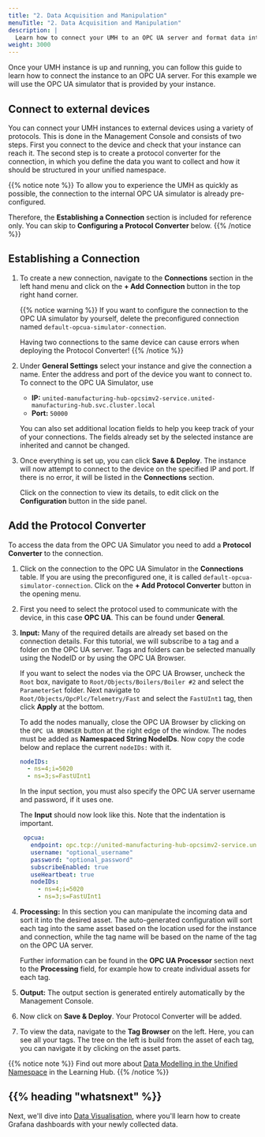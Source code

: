 ```yaml
---
title: "2. Data Acquisition and Manipulation"
menuTitle: "2. Data Acquisition and Manipulation"
description: |
  Learn how to connect your UMH to an OPC UA server and format data into the UMH data model.
weight: 3000
---
```


Once your UMH instance is up and running, you can follow this guide to learn
how to connect the instance to an OPC UA server. For this example we will use
the OPC UA simulator that is provided by your instance.

## Connect to external devices

You can connect your UMH instances to external devices using a variety of
protocols. This is done in the Management Console and consists of two steps.
First you connect to the device and check that your instance can reach it. The
second step is to create a protocol converter for the connection, in which you
define the data you want to collect and how it should be structured in your
unified namespace.

{{% notice note %}}
To allow you to experience the UMH as quickly as possible, the
connection to the internal OPC UA simulator is already pre-configured.

Therefore, the **Establishing a Connection** section is included for reference
 only. You can skip to **Configuring a Protocol Converter** below.
{{% /notice %}}

## Establishing a Connection

1. To create a new connection, navigate to the **Connections** section in the
left hand menu and click on the **+ Add Connection** button in the top right
hand corner.

   {{% notice warning %}}
   If you want to configure the connection to the OPC UA simulator by yourself,
   delete the preconfigured connection named
   `default-opcua-simulator-connection`.

   Having two connections to the same device can cause errors when deploying
   the Protocol Converter!
   {{% /notice %}}

2. Under **General Settings** select your instance and give the connection a
  name. Enter the address and port of the device you want to connect to. To
  connect to the OPC UA Simulator, use
    - **IP:** `united-manufacturing-hub-opcsimv2-service.united-manufacturing-hub.svc.cluster.local`
    - **Port:** `50000`

   You can also set additional location fields to help you keep track of your
   of your connections. The fields already set by the selected instance are
   inherited and cannot be changed.

3. Once everything is set up, you can click **Save & Deploy**. The instance
will now attempt to connect to the device on the specified IP and port. If
there is no error, it will be listed in the **Connections** section.
  
   Click on the connection to view its details, to edit click on the
   **Configuration** button in the side panel.

## Add the Protocol Converter

To access the data from the OPC UA Simulator you need to add a
**Protocol Converter** to the connection.

1. Click on the connection to the OPC UA Simulator in the **Connections** table.
  If you are using the preconfigured one, it is called `default-opcua-simulator-connection`.
  Click on the **+ Add Protocol Converter** button in the opening menu.

2. First you need to select the protocol used to communicate with the device,
in this case **OPC UA**. This can be found under **General**.

3. **Input:** Many of the required details are already set based on the
connection details. For this tutorial, we will subscribe to a tag and a folder
on the OPC UA server. Tags and folders can be selected manually using
the NodeID or by using the OPC UA Browser.

   If you want to select the nodes via the OPC UA Browser, uncheck the `Root`
   box, navigate to `Root/Objects/Boilers/Boiler #2` and select the
   `ParameterSet` folder. Next navigate to
   `Root/Objects/OpcPlc/Telemetry/Fast` and select the `FastUInt1` tag, then
   click **Apply** at the bottom.

   To add the nodes manually, close the OPC UA Browser by clicking on the
   `OPC UA BROWSER` button at the right edge of the window.
   The nodes must be added as **Namespaced String NodeIDs**.
   Now copy the code below and replace the current `nodeIDs:` with it.

    ```yaml
    nodeIDs:
      - ns=4;i=5020
      - ns=3;s=FastUInt1
    ```

   In the input section, you must also specify the OPC UA server username and
   password, if it uses one.
  
   The **Input** should now look like this. Note that the indentation is
   important.

   ```yaml
    opcua:
      endpoint: opc.tcp://united-manufacturing-hub-opcsimv2-service.united-manufacturing-hub.svc.cluster.local:50000
      username: "optional_username"
      password: "optional_password"
      subscribeEnabled: true
      useHeartbeat: true
      nodeIDs:
        - ns=4;i=5020
        - ns=3;s=FastUInt1
   ```

4. **Processing:** In this section you can manipulate the incoming data and
sort it into the desired asset. The auto-generated configuration will sort
each tag into the same asset based on the location used for the instance and
connection, while the tag name will be based on the name of the tag on the OPC
UA server.
  
   Further information can be found in the **OPC UA Processor** section next to
   the **Processing** field, for example how to create individual assets for
   each tag.

5. **Output:** The output section is generated entirely automatically by the
Management Console.

6. Now click on **Save & Deploy**. Your Protocol Converter will be added.

7. To view the data, navigate to the **Tag Browser** on the left. Here, you can
see all your tags. The tree on the left is build from the asset of each tag,
you can navigate it by clicking on the asset parts.

{{% notice note %}}
Find out more about [Data Modelling in the Unified Namespace](https://learn.umh.app/lesson/data-modeling-in-the-unified-namespace-mqtt-kafka/)
in the Learning Hub.
{{% /notice %}}

## {{% heading "whatsnext" %}}

Next, we'll dive into [Data Visualisation](/docs/getstarted/datavisualization),
where you'll learn how to create Grafana dashboards with your newly collected
data.
